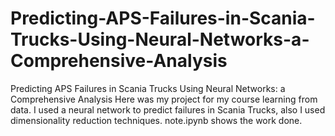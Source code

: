 # Predicting-APS-Failures-in-Scania-Trucks-Using-Neural-Networks-a-Comprehensive-Analysis
Predicting APS Failures in Scania Trucks Using Neural Networks: a Comprehensive Analysis
Here was my project for my course learning from data. I used a neural network to predict failures in Scania Trucks, also I used dimensionality reduction techniques. note.ipynb shows the work done. 

